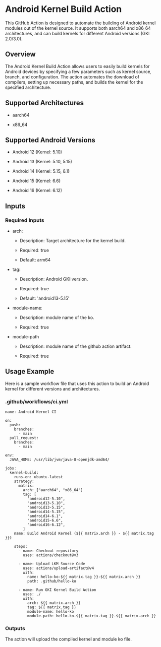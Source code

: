 # Android Kernel Build Action

This GitHub Action is designed to automate the building of Android kernel modules out of the kernel source. It supports both aarch64 and x86_64 architectures, and can build kernels for different Android versions (GKI 2.0/3.0).

## Overview

The Android Kernel Build Action allows users to easily build kernels for Android devices by specifying a few parameters such as kernel source, branch, and configuration. The action automates the download of compilers, setting up necessary paths, and builds the kernel for the specified architecture.

## Supported Architectures

- aarch64

- x86_64

## Supported Android Versions

- Android 12 (Kernel: 5.10)

- Android 13 (Kernel: 5.10, 5.15)

- Android 14 (Kernel: 5.15, 6.1)

- Android 15 (Kernel: 6.6)

- Android 16 (Kernel: 6.12)

## Inputs

### Required Inputs

- arch:

    - Description: Target architecture for the kernel build.

    - Required: true

    - Default: arm64

- tag:

    - Description: Android GKI version.

    - Required: true

    - Default: 'android13-5.15'

- module-name:

    - Description: module name of the ko.

    - Required: true

- module-path

    - Description: module name of the github action artifact.

    - Required: true

## Usage Example

Here is a sample workflow file that uses this action to build an Android kernel for different versions and architectures.

### .github/workflows/ci.yml

```
name: Android Kernel CI

on:
  push:
    branches:
      - main
  pull_request:
    branches:
      - main

env:
  JAVA_HOME: /usr/lib/jvm/java-8-openjdk-amd64/

jobs:
  kernel-build:
    runs-on: ubuntu-latest
    strategy:
      matrix:
        arch: ["aarch64", "x86_64"]
        tag: [
          "android12-5.10",
          "android13-5.10",
          "android13-5.15",
          "android14-5.15",
          "android14-6.1",
          "android15-6.6",
          "android16-6.12",
        ]
    name: Build Android Kernel (${{ matrix.arch }} - ${{ matrix.tag }})

    steps:
      - name: Checkout repository
        uses: actions/checkout@v3

      - name: Upload LKM Source Code
        uses: actions/upload-artifact@v4
        with:
          name: hello-ko-${{ matrix.tag }}-${{ matrix.arch }}
          path: .github/hello-ko

      - name: Run GKI Kernel Build Action
        uses: ./
        with:
          arch: ${{ matrix.arch }}
          tag: ${{ matrix.tag }}
          module-name: hello-ko
          module-path: hello-ko-${{ matrix.tag }}-${{ matrix.arch }}
```

### Outputs

The action will upload the compiled kernel and module ko file.